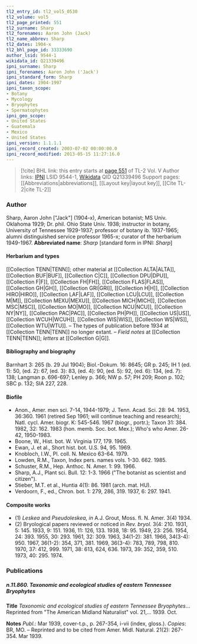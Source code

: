 ```yaml
---
tl2_entry_id: tl2_vol5_0530
tl2_volume: vol5
tl2_page_printed: 551
tl2_surname: Sharp
tl2_forenames: Aaron John (Jack)
tl2_name_abbrev: Sharp
tl2_dates: 1904-x
tl2_bhl_page_id: 33333690
author_lsid: 9544-1
wikidata_id: Q21339496
ipni_surname: Sharp
ipni_forenames: Aaron John ('Jack')
ipni_standard_form: Sharp
ipni_dates: 1904-1997
ipni_taxon_scope: 
- Botany
- Mycology
- Bryophytes
- Spermatophytes
ipni_geo_scope: 
- United States
- Guatemala
- Mexico
- United States
ipni_version: 1.1.1.1
ipni_record_created: 2003-07-02 00:00:00.0
ipni_record_modified: 2013-05-15 11:27:16.0
---
```


> [!cite] BHL link: this entry starts at [page 551](https://www.biodiversitylibrary.org/page/33333690) of TL-2 Vol. V
> Author links: [IPNI](https://www.ipni.org/a/9544-1) LSID 9544-1, [Wikidata](https://www.wikidata.org/wiki/Q21339496) QID Q21339496
> Support pages: [[Abbreviations|abbreviations]], [[Layout key|layout key]], [[Cite TL-2|cite TL-2]]

### Author

Sharp, Aaron John \["Jack"\] (1904-x), American botanist; MS Univ. Oklahoma 1929; Dr. phil. Ohio State Univ. 1938; instructor in botany, University of Tennessee 1929-1937; professor of botany ib. 1937-1965; alumni distinguished service professor 1965-x; curator of the herbarium 1949-1967. 
**Abbreviated name**: *Sharp* \[standard form in IPNI: *Sharp*\]

#### Herbarium and types

[[Collection TENN|TENN]]; other material at [[Collection ALTA|ALTA]], [[Collection BUF|BUF]], [[Collection C|C]], [[Collection DPU|DPU]], [[Collection F|F]], [[Collection FH|FH]], [[Collection FLAS|FLAS]], [[Collection GH|GH]], [[Collection GRI|GRI]], [[Collection H|H]], [[Collection HIRO|HIRO]], [[Collection LAF|LAF]], [[Collection LCU|LCU]], [[Collection M|M]], [[Collection MEXU|MEXU]], [[Collection MICH|MICH]], [[Collection MSC|MSC]], [[Collection MO|MO]], [[Collection NCU|NCU]], [[Collection NY|NY]], [[Collection PAC|PAC]], [[Collection PH|PH]], [[Collection US|US]], [[Collection WCUH|WCUH]], [[Collection WIS|WIS]], [[Collection WS|WS]], [[Collection WTU|WTU]]. – The types of publication before 1934 at [[Collection TENN|TENN]] no longer extant. – *Field notes* at [[Collection TENN|TENN]]; *letters* at [[Collection G|G]].

#### Bibliography and biography

Barnhart 3: 265 (b. 29 Jul 1904); Biol.-Dokum. 16: 8645; GR p. 245; IH 1 (ed. 1): 50, (ed. 2): 67, (ed. 3): 83, (ed. 4): 90, (ed. 5): 92, (ed. 6): 134, (ed. 7): 138; Langman p. 696-697; Lenley p. 366; NW p. 57; PH 209; Roon p. 102; SBC p. 132; SIA 227, 228.

#### Biofile

- Anon., Amer. men sci. 7-14, 1944-1979; J. Tenn. Acad. Sci. 28: 94. 1953, 36:360. 1961 (retired Sep 1961; will continue teaching and research); Natl. cycl. Amer. biogr. K: 545-546. 1967 (biogr., portr.); Taxon 31: 384. 1982, 32: 162. 1983 (hon. memb. Soc. bot. Mex.); Who's who Amer. 26-42, 1950-1983.
- Boone, W., Hist. bot. W. Virginia 177, 179. 1965.
- Ewan, J. et al., Short hist. bot. U.S. 94, 95. 1969.
- Knobloch, I.W., Pl. coll. N. Mexico 63-64. 1979.
- Lowden, R.M., Taxon, Index pers. names vols. 1-30. 662. 1985.
- Schuster, R.M., Hep. Anthoc. N. Amer. 1: 99. 1966.
- Sharp, A.J., Plant sci. Bull. 12: 1-3. 1966 ("The botanist as scientist and citizen").
- Stieber, M.T. et al., Huntia 4(1): 86. 1981 (arch. mat. HU).
- Verdoorn, F., ed., Chron. bot. 1: 279, 286, 319. 1937, 6: 297. 1941.

#### Composite works

- (1) *Leskea* and *Pseudoleskea, in* A.J. Grout, Moss. fl. N. Amer. 3(4) 1934.
- (2) Bryological papers reviewed or noticed in *Rev. bryol.* 3(4: 210. 1931, 5: 145. 1933, 9: 151. 1936, 11: 126, 133. 1938, 18: 95. 1949, 23: 256. 1954, 24: 393. 1955, 30: 293. 1961, 32: 309. 1963, 34(1-2): 381. 1966, 34(3-4): 950. 1967, 36(1-2): 354, 371, 381. 1969, 36(3-4): 783, 789, 798, 810. 1970, 37: 412, 999. 1971, 38: 613, 624, 636. 1973, 39: 352, 359, 510. 1973, 40: 295. 1974.

### Publications

##### n.11.860. Taxonomic and ecological studies of eastern Tennessee Bryophytes

**Title**
*Taxonomic and ecological studies of eastern Tennessee Bryophytes*... Reprinted from "The American Midland Naturalist" vol. 21,... 1939. Oct.

**Notes**
*Publ*.: Mar 1939, cover-t.p., p. 267-354, i-vii (index, gloss.). *Copies*: BR, MO. – Reprinted and to be cited from Amer. Midl. Natural. 21(2): 267-354. Mar 1939.


